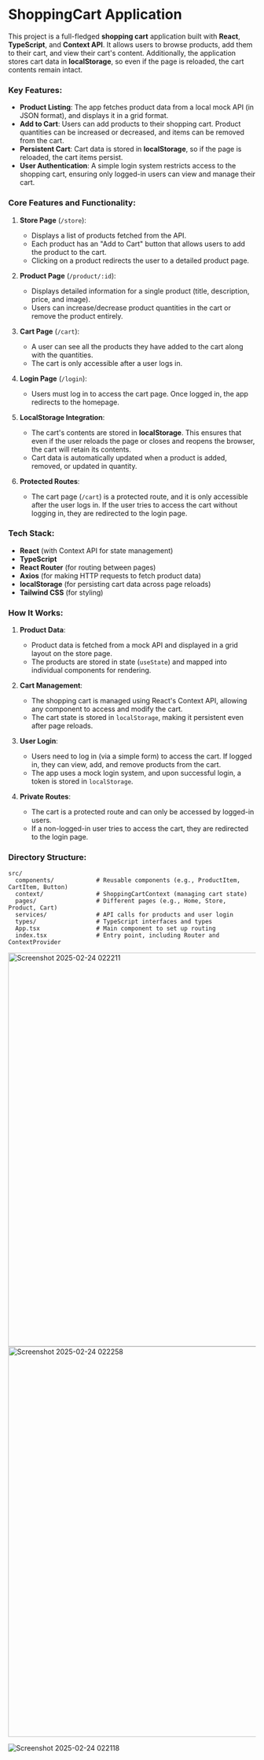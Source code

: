 # ShoppingCart Application

This project is a full-fledged **shopping cart** application built with **React**, **TypeScript**, and **Context API**. It allows users to browse products, add them to their cart, and view their cart's content. Additionally, the application stores cart data in **localStorage**, so even if the page is reloaded, the cart contents remain intact. 

### Key Features:
- **Product Listing**: The app fetches product data from a local mock API (in JSON format), and displays it in a grid format.
- **Add to Cart**: Users can add products to their shopping cart. Product quantities can be increased or decreased, and items can be removed from the cart.
- **Persistent Cart**: Cart data is stored in **localStorage**, so if the page is reloaded, the cart items persist.
- **User Authentication**: A simple login system restricts access to the shopping cart, ensuring only logged-in users can view and manage their cart.

### Core Features and Functionality:
1. **Store Page** (`/store`):
   - Displays a list of products fetched from the API.
   - Each product has an "Add to Cart" button that allows users to add the product to the cart.
   - Clicking on a product redirects the user to a detailed product page.

2. **Product Page** (`/product/:id`):
   - Displays detailed information for a single product (title, description, price, and image).
   - Users can increase/decrease product quantities in the cart or remove the product entirely.

3. **Cart Page** (`/cart`):
   - A user can see all the products they have added to the cart along with the quantities.
   - The cart is only accessible after a user logs in.

4. **Login Page** (`/login`):
   - Users must log in to access the cart page. Once logged in, the app redirects to the homepage.

5. **LocalStorage Integration**:
   - The cart's contents are stored in **localStorage**. This ensures that even if the user reloads the page or closes and reopens the browser, the cart will retain its contents.
   - Cart data is automatically updated when a product is added, removed, or updated in quantity.

6. **Protected Routes**:
   - The cart page (`/cart`) is a protected route, and it is only accessible after the user logs in. If the user tries to access the cart without logging in, they are redirected to the login page.

### Tech Stack:
- **React** (with Context API for state management)
- **TypeScript**
- **React Router** (for routing between pages)
- **Axios** (for making HTTP requests to fetch product data)
- **localStorage** (for persisting cart data across page reloads)
- **Tailwind CSS** (for styling)

### How It Works:
1. **Product Data**:
   - Product data is fetched from a mock API and displayed in a grid layout on the store page.
   - The products are stored in state (`useState`) and mapped into individual components for rendering.

2. **Cart Management**:
   - The shopping cart is managed using React's Context API, allowing any component to access and modify the cart.
   - The cart state is stored in `localStorage`, making it persistent even after page reloads.

3. **User Login**:
   - Users need to log in (via a simple form) to access the cart. If logged in, they can view, add, and remove products from the cart.
   - The app uses a mock login system, and upon successful login, a token is stored in `localStorage`.

4. **Private Routes**:
   - The cart is a protected route and can only be accessed by logged-in users.
   - If a non-logged-in user tries to access the cart, they are redirected to the login page.

### Directory Structure:
```
src/
  components/            # Reusable components (e.g., ProductItem, CartItem, Button)
  context/               # ShoppingCartContext (managing cart state)
  pages/                 # Different pages (e.g., Home, Store, Product, Cart)
  services/              # API calls for products and user login
  types/                 # TypeScript interfaces and types
  App.tsx                # Main component to set up routing
  index.tsx              # Entry point, including Router and ContextProvider
```

<img width="801" alt="Screenshot 2025-02-24 022211" src="https://github.com/user-attachments/assets/7ba9c153-6159-47fd-b73c-54dc7964985a" />


<img width="794" alt="Screenshot 2025-02-24 022258" src="https://github.com/user-attachments/assets/6e7b4e0f-f4f0-4688-b1fd-b0ffd7258436" />


![Screenshot 2025-02-24 022118](https://github.com/user-attachments/assets/4311c907-b895-400c-b1b6-6185109d3720)


